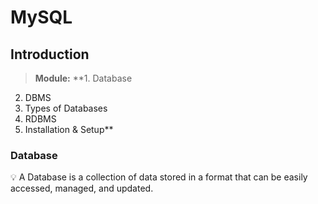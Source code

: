 # MySQL
## Introduction

> **Module:**
**1. Database 
2. DBMS
3. Types of Databases
4. RDBMS
5. Installation & Setup**
> 

### Database

<aside>
💡 A Database is a collection of data stored in a format that can be easily accessed, managed, and updated.
</aside>
